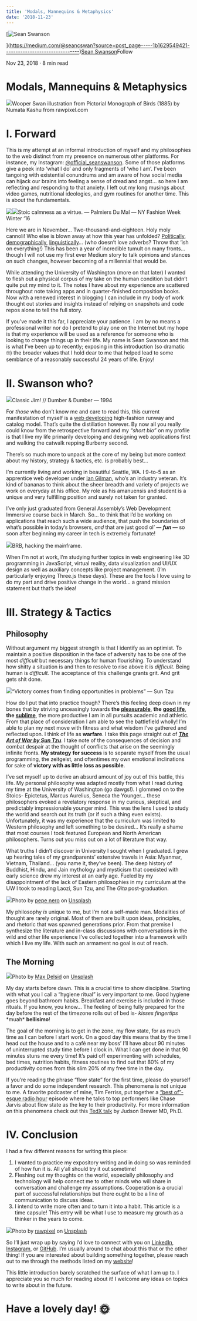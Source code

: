 ```yaml
---
title: 'Modals, Mannequins & Metaphysics'
date: '2018-11-23'
---
```


[![Sean Swanson](https://miro.medium.com/fit/c/96/96/1*ob7inx_58OUCf9nFNeCqKQ.jpeg)

](https://medium.com/@seancswan?source=post_page-----1b1629549421--------------------------------)[Sean Swanson](https://medium.com/@seancswan?source=post_page-----1b1629549421--------------------------------)Follow

Nov 23, 2018 · 8 min read

Modals, Mannequins & Metaphysics
================================

![](https://miro.medium.com/max/968/1*9UIvECZh84FOaz4dFeBjHg.jpeg)Wooper Swan illustration from Pictorial Monograph of Birds (1885) by Numata Kashu from rawpixel.com

**I. Forward**
==============

This is my attempt at an informal introduction of myself and my philosophies to the web distinct from my presence on numerous other platforms. For instance, my Instagram: [@official\_seanswanson](https://www.instagram.com/official_seanswanson/). Some of those platforms give a peek into ‘what I do’ and only fragments of ‘who I am’. I’ve been tangoing with existential conundrums and am aware of how social media can hijack our brains into feeling a sense of dread and angst… so here I am reflecting and responding to that anxiety. I left out my long musings about video games, nutritional ideologies, and gym routines for another time. This is about the fundamentals.

![](https://miro.medium.com/max/934/1*UN5D_lMI-cqtY98UTnp5uw.jpeg)![](https://miro.medium.com/max/934/1*LsSe-NUK3VZKmBiF21prUw.jpeg)Stoic calmness as a virtue. — Palmiers Du Mal — NY Fashion Week Winter ‘16

Here we are in November… Two-thousand-and-eighteen. Holy moly cannoli! Who else is blown away at how this year has unfolded? [Politically](https://en.wikipedia.org/wiki/2018#Events), [demographically](http://www.pewresearch.org/fact-tank/2018/04/25/7-demographic-trends-shaping-the-u-s-and-the-world-in-2018/), [linguistically](https://en.oxforddictionaries.com/word-of-the-year/word-of-the-year-2018)… (who doesn’t love adverbs? Throw that ‘ish on everything!) This has been a year of incredible tumult on many fronts… though I will not use my first ever Medium story to talk opinions and stances on such changes, however becoming of a millennial that would be.

While attending the University of Washington (more on that later) I wanted to flesh out a physical corpus of my take on the human condition but didn’t quite put my mind to it. The notes I have about my experience are scattered throughout note taking apps and in quarter-finished composition books. Now with a renewed interest in blogging I can include in my body of work thought out stories and insights instead of relying on snapshots and code repos alone to tell the full story.

If you’ve made it this far, I appreciate your patience. I am by no means a professional writer nor do I pretend to play one on the Internet but my hope is that my experience will be used as a reference for someone who is looking to change things up in their life. My name is Sean Swanson and this is what I’ve been up to recently; exposing in this introduction (so dramatic 🙄) the broader values that I hold dear to me that helped lead to some semblance of a reasonably successful 24 years of life. Enjoy!

II. Swanson who?
================

![](https://miro.medium.com/max/960/1*PZo_gBNY27Czp1etw1ppxw.gif)Classic Jim! // Dumber & Dumber — 1994

For _those_ who don’t know me and care to read this, this current manifestation of myself is a [web developing](http://seancswanson.com) high-fashion runway and catalog model. That’s quite the distillation however. By now all you really could know from the retrospective forward and my _“short bio”_ on my profile is that I live my life primarily developing and designing web applications first and walking the catwalk repping Burberry second.

There’s so much more to unpack at the core of my being but more context about my history, strategy & tactics, etc. is probably best…

I’m currently living and working in beautiful Seattle, WA. I 9-to-5 as an apprentice web developer under [Ian Gilman](http://iangilman.com/), who’s an industry veteran. It’s kind of bananas to think about the sheer breadth and variety of projects we work on everyday at his office. My role as his amanuensis and student is a unique and very fulfilling position and surely not taken for granted.

I’ve only just graduated from General Assembly’s Web Development Immersive course back in March. So… to think that I’d be working on applications that reach such a wide audience, that push the boundaries of what’s possible in today’s browsers, _and_ that are just good ol’ **—** **_fun —_** so soon after beginning my career in tech is extremely fortunate!

![](https://miro.medium.com/max/400/1*rzOva5W7wEwJc-zAcaAUFQ.gif)BRB, hacking the mainframe.

When I’m not at work, I’m studying further topics in web engineering like 3D programming in JavaScript, virtual reality, data visualization and UI/UX design as well as auxiliary concepts like project management. (I’m particularly enjoying Three.js these days). These are the tools I love using to do my part and drive positive change in the world… a grand mission statement but that’s the idea!

III. Strategy & Tactics
=======================

Philosophy
----------

Without argument my biggest strength is that I identify as an optimist. To maintain a positive disposition in the face of adversity has to be one of the most _difficult_ but necessary things for human flourishing. To understand how shitty a situation is and then to resolve to rise above it is _difficult_. Being human is _difficult._ The acceptance of this challenge grants grit. And grit gets shit done.

![](https://miro.medium.com/max/552/1*TZT03WegNC-UC8lbeeV6eA.png)“Victory comes from finding opportunities in problems” — Sun Tzu

How do I put that into practice though? There’s this feeling deep down in my bones that by striving unceasingly towards **the** [**pleasurable**](https://plato.stanford.edu/entries/aristotle-ethics/#Plea), **the** [**good life**](https://www.iep.utm.edu/stoiceth/#H3), **the** [**sublime**](http://csmt.uchicago.edu/glossary2004/beautifulsublime.htm), the more productive I am in all pursuits academic and athletic. From that place of consideration I am able to see the battlefield wholly! I’m able to plan my next move with fitness and what wisdom I’ve gathered and reflected upon. I think of life as **warfare**. I take this page straight out of [**_The Art of War by Sun Tzu_**](https://www.amazon.com/Art-War-Translation-Essays-Commentary/dp/1590307283/ref=sr_1_4?s=books&ie=UTF8&qid=1542951770&sr=1-4&keywords=art+of+war+shambhala). I take note of the consequences of decision and combat despair at the thought of conflicts that arise on the seemingly infinite fronts. **My strategy** **for success** is to separate myself from the usual programming, the zeitgeist, and oftentimes my own emotional inclinations for sake of **victory with as little loss as possible**.

I’ve set myself up to derive an absurd amount of joy out of this battle, this life. My personal philosophy was adapted mostly from what I read during my time at the University of Washington (go dawgs!). I glommed on to the Stoics- Epictetus, Marcus Aurelius, Seneca the Younger… these philosophers evoked a revelatory response in my curious, skeptical, and predictably impressionable younger mind. This was the lens I used to study the world and search out its truth (or if such a thing even exists). Unfortunately, it was my experience that the curriculum was limited to Western philosophy and left something to be desired… It’s really a shame that most courses I took featured European and North American philosophers. Turns out you miss out on a lot of literature that way.

What truths I didn’t discover in University I sought when I graduated. I grew up hearing tales of my grandparents’ extensive travels in Asia: Myanmar, Vietnam, Thailand… (you name it, they’ve been). The deep history of Buddhist, Hindu, and Jain mythology and mysticism that coexisted with early science drew my interest at an early age. Fueled by my disappointment of the lack of Eastern philosophies in my curriculum at the UW I took to reading Laozi, Sun Tzu, and The _Gita_ post-graduation.

![](https://miro.medium.com/max/1400/0*3vwHgo5BsEPjNa2v)Photo by [pepe nero](https://unsplash.com/@pepe_nero?utm_source=medium&utm_medium=referral) on [Unsplash](https://unsplash.com?utm_source=medium&utm_medium=referral)

My philosophy _is_ unique to me, but I’m not a self-made man. Modalities of thought are rarely original. Most of them are built upon ideas, principles, and rhetoric that was spawned generations prior. From that premise I synthesize the literature and in-class discussions with conversations in the wild and other life experience I’ve collected together into a framework with which I live my life. With such an armament no goal is out of reach.

The Morning
-----------

![](https://miro.medium.com/max/1400/0*Hl6sltVf2SQzTZjB)Photo by [Max Delsid](https://unsplash.com/@maxdelsid?utm_source=medium&utm_medium=referral) on [Unsplash](https://unsplash.com?utm_source=medium&utm_medium=referral)

My day starts before dawn. This is a crucial time to show discipline. Starting with what you I call a “hygiene ritual” is very important to me. Good hygiene goes beyond bathroom habits. Breakfast and exercise is included in those rituals. If you know, you know… The feeling of being fully prepared for the day before the rest of the timezone rolls out of bed is- _kisses fingertips_ \*muah\* **bellisimo**!

The goal of the morning is to get in the zone, my flow state, for as much time as I can before I start work. On a good day this means that by the time I head out the house and to a café near my boss’ I’ll have about 90 minutes of uninterrupted study time before I clock in. What I can get done in that 90 minutes stuns me every time! It’s paid off experimenting with schedules, bed times, nutrition habits, fitness routines to find out that 80% of my productivity comes from this slim 20% of my free time in the day.

If you’re reading the phrase “flow state” for the first time, please do yourself a favor and do some independent research. This phenomena is not unique to me. A favorite podcaster of mine, Tim Ferriss, put together a [“best of”-esque radio hour](https://tim.blog/2016/11/16/the-tim-ferriss-radio-hour-meditation-mindset-and-mastery/) episode where he talks to top performers like Chase Jarvis about flow state as the key to their productivity. For more information on this phenomena check out this [TedX talk](https://www.youtube.com/watch?v=jE1j5Om7g0U) by Judson Brewer MD, Ph.D.

IV. Conclusion
==============

I had a few different reasons for writing this piece:

1.  I wanted to practice my expository writing and in doing so was reminded of how fun it is. All y’all should try it out sometime!
2.  Fleshing out my thoughts on the world, especially philosophy and technology will help connect me to other minds who will share in conversation and challenge my assumptions. Cooperation is a crucial part of successful relationships but there ought to be a line of communication to discuss ideas.
3.  I intend to write more often and to turn it into a habit. This article is a time capsule! This entry will be what I use to measure my growth as a thinker in the years to come.

![](https://miro.medium.com/max/1400/0*EehIa5Nnm9OgW_Ax)Photo by [rawpixel](https://unsplash.com/@rawpixel?utm_source=medium&utm_medium=referral) on [Unsplash](https://unsplash.com?utm_source=medium&utm_medium=referral)

So I’ll just wrap up by saying I’d love to connect with you on [LinkedIn](http://linkedin.com/in/seancswanson), [Instagram](https://www.instagram.com/official_seanswanson/), or [GitHub](https://github.com/seanthaswan). I’m usually around to chat about this that or the other thing! If you are interested about building something together, please reach out to me through the methods listed on my [website](http://seancswanson.com)!

This little introduction barely scratched the surface of what I am up to. I appreciate you so much for reading about it! I welcome any ideas on topics to write about in the future.

Have a lovely day! 🌞
=====================
